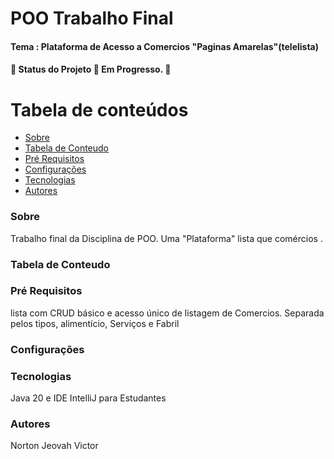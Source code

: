 # POO Trabalho Final
#### Tema : Plataforma de Acesso a Comercios "Paginas Amarelas"(telelista)

#### 🚧 Status do Projeto 🚀 Em Progresso. 🚧

# Tabela de conteúdos

<!--ts-->

- [Sobre](#Descrição)
- [Tabela de Conteudo](#tabela-de-conteudo)
- [Pré Requisitos](#pre-requisitos)
- [Configurações](#Configurações)
- [Tecnologias](#tecnologias)
- [Autores](#autores)
  <!--te-->
  <br>

### Sobre
Trabalho final da Disciplina de POO.
Uma "Plataforma" lista que comércios .

### Tabela de Conteudo

### Pré Requisitos
lista com CRUD básico e acesso único de listagem de Comercios.
Separada pelos tipos, alimentício, Serviços e Fabril

### Configurações

### Tecnologias
Java 20 e IDE IntelliJ para Estudantes

### Autores
Norton
Jeovah
Victor
